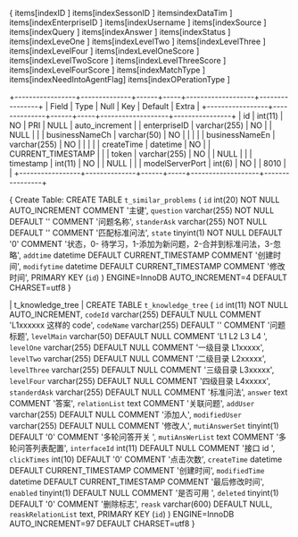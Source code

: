 {
items[indexID               ]
items[indexSessonID         ]
itemsindexDataTim         ]
items[indexEnterpriseID     ]
items[indexUsername         ]
items[indexSource           ]
items[indexQuery            ]
items[indexAnswer           ]
items[indexStatus           ]
items[indexLeveOne          ]
items[indexLevelTwo         ]
items[indexLevelThree       ]
items[indexLevelFour        ]
items[indexLevelOneScore    ]
items[indexLevelTwoScore    ]
items[indexLevelThreeScore  ]
items[indexLevelFourScore   ]
items[indexMatchType        ]
items[indexNeedIntoAgentFlag]
items[indexOPerationType    ]


+-----------------+--------------+------+-----+-------------------+----------------+
| Field           | Type         | Null | Key | Default           | Extra          |
+-----------------+--------------+------+-----+-------------------+----------------+
| id              | int(11)      | NO   | PRI | NULL              | auto_increment |
| enterpriseID    | varchar(255) | NO   |     | NULL              |                |
| businessNameCh  | varchar(50)  | NO   |     |                   |                |
| businessNameEn  | varchar(255) | NO   |     |                   |                |
| createTime      | datetime     | NO   |     | CURRENT_TIMESTAMP |                |
| token           | varchar(255) | NO   |     | NULL              |                |
| timestamp       | int(11)      | NO   |     | NULL              |                |
| modelServerPort | int(6)       | NO   |     | 8010              |                |
+-----------------+--------------+------+-----+-------------------+----------------+


{
Create Table: CREATE TABLE `t_similar_problems` (
  `id` int(20) NOT NULL AUTO_INCREMENT COMMENT '主键',
  `question` varchar(255) NOT NULL DEFAULT '' COMMENT '问题名称',
  `standerAsk` varchar(255) NOT NULL DEFAULT '' COMMENT '匹配标准问法',
  `state` tinyint(1) NOT NULL DEFAULT '0' COMMENT '状态，0- 待学习，1-添加为新问题，2-合并到标准问法，3-忽略',
  `addtime` datetime DEFAULT CURRENT_TIMESTAMP COMMENT '创建时间',
  `modifytime` datetime DEFAULT CURRENT_TIMESTAMP COMMENT '修改时间',
  PRIMARY KEY (`id`)
) ENGINE=InnoDB AUTO_INCREMENT=4 DEFAULT CHARSET=utf8
}



| t_knowledge_tree | CREATE TABLE `t_knowledge_tree` (
  `id` int(11) NOT NULL AUTO_INCREMENT,
  `codeId` varchar(255) DEFAULT NULL COMMENT 'L1xxxxxx 这样的 code',
  `codeName` varchar(255) DEFAULT '' COMMENT '问题标题',
  `levelMain` varchar(50) DEFAULT NULL COMMENT 'L1  L2  L3  L4  ',
  `levelOne` varchar(255) DEFAULT NULL COMMENT '一级目录   L1xxxxx',
  `levelTwo` varchar(255) DEFAULT NULL COMMENT '二级目录   L2xxxxx',
  `levelThree` varchar(255) DEFAULT NULL COMMENT '三级目录   L3xxxxx',
  `levelFour` varchar(255) DEFAULT NULL COMMENT '四级目录   L4xxxxx',
  `standerdAsk` varchar(255) DEFAULT NULL COMMENT '标准问法',
  `answer` text COMMENT '答案',
  `relationList` text COMMENT '关联问题',
  `addUser` varchar(255) DEFAULT NULL COMMENT '添加人',
  `modifiedUser` varchar(255) DEFAULT NULL COMMENT '修改人',
  `mutiAnswerSet` tinyint(1) DEFAULT '0' COMMENT '多轮问答开关 ',
  `mutiAnsWerList` text COMMENT '多轮问答列表配置',
  `interfaceId` int(11) DEFAULT NULL COMMENT '接口 id ',
  `clickTimes` int(10) DEFAULT '0' COMMENT '点击次数',
  `createTime` datetime DEFAULT CURRENT_TIMESTAMP COMMENT '创建时间',
  `modifiedTime` datetime DEFAULT CURRENT_TIMESTAMP COMMENT '最后修改时间',
  `enabled` tinyint(1) DEFAULT NULL COMMENT '是否可用 ',
  `deleted` tinyint(1) DEFAULT '0' COMMENT '删除标志',
  `reask` varchar(600) DEFAULT NULL,
  `reaskRelationList` text,
  PRIMARY KEY (`id`)
) ENGINE=InnoDB AUTO_INCREMENT=97 DEFAULT CHARSET=utf8
}
